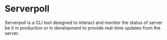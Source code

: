 # Serverpoll
Serverpoll is a CLI tool designed to interact and monitor the status of server be it in production or in development  to provide real-time updates from the server.
